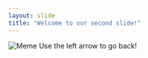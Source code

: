 ```yaml
---
layout: slide
title: "Welcome to our second slide!"
---
```

![Meme](http://www.memecenter.com/fun/7250330/we-all-have-that-one-friend)
Use the left arrow to go back!
